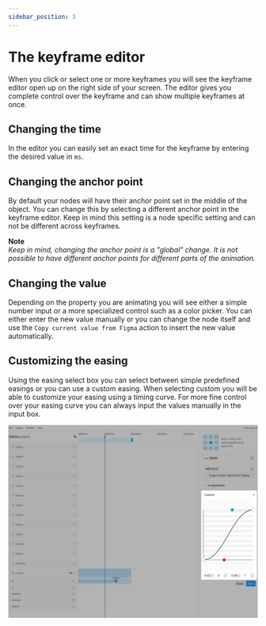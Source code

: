 ```yaml
---
sidebar_position: 3
---
```


# The keyframe editor
When you click or select one or more keyframes you will see the keyframe editor open up on the right side of your screen. The editor gives you complete control over the keyframe and can show multiple keyframes at once.

## Changing the time
In the editor you can easily set an exact time for the keyframe by entering the desired value in `ms`.

## Changing the anchor point
By default your nodes will have their anchor point set in the middle of the object. You can change this by selecting a different anchor point in the keyframe editor. Keep in mind this setting is a node specific setting and can not be different across keyframes.  

**Note**  
*Keep in mind, changing the anchor point is a "global" change. It is not possible to have different anchor points for different parts of the animation.*

## Changing the value
Depending on the property you are animating you will see either a simple number input or a more specialized control such as a color picker. You can either enter the new value manually or you can change the node itself and use the `Copy current value from Figma` action to insert the new value automatically.

## Customizing the easing
Using the easing select box you can select between simple predefined easings or you can use a custom easing. When selecting custom you will be able to customize your easing using a timing curve. For more fine control over your easing curve you can always input the values manually in the input box.

![Custom easing](./img/the-keyframe-editor-01.jpg)